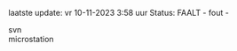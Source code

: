 laatste update: 
vr 10-11-2023  3:58   uur 
Status: FAALT - fout - 
<div class="service R">svn</div><div class="service Y">microstation</div>